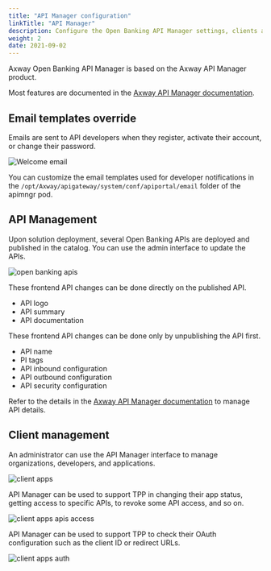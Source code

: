 ```yaml
---
title: "API Manager configuration"
linkTitle: "API Manager"
description: Configure the Open Banking API Manager settings, clients and APIS, as well as the email templates.
weight: 2
date: 2021-09-02
---
```


Axway Open Banking API Manager is based on the Axway API Manager product.

Most features are documented in the [Axway API Manager documentation](https://docs.axway.com/bundle/axway-open-docs/page/docs/apim_administration/apimgr_admin/index.html).

<!-- ## Settings

{{% alert title="Note" color="primary" %}}
This page is under development
{{% /alert %}} -->

## Email templates override

Emails are sent to API developers when they register, activate their account, or change their password.

![Welcome email](/Images/welcome-email.png)

You can customize the email templates used for developer notifications in the  `/opt/Axway/apigateway/system/conf/apiportal/email` folder of the apimngr pod.

## API Management

Upon solution deployment, several Open Banking APIs are deployed and published in the catalog.
You can use the admin interface to update the APIs.

![open banking apis](/Images/api-manager-apis.png)

These frontend API changes can be done directly on the published API.

* API logo
* API summary
* API documentation

These frontend API changes can be done only by unpublishing the API first.

* API name
* PI tags
* API inbound configuration
* API outbound configuration
* API security configuration

Refer to the details in the [Axway API Manager documentation](https://docs.axway.com/bundle/axway-open-docs/page/docs/apim_administration/apimgr_admin/api_mgmt_virtualize_web/index.html) to manage API details.

## Client management

An administrator can use the API Manager interface to manage organizations, developers, and applications.

![client apps](/Images/api-manager-client-apps.png)

API Manager can be used to support TPP in changing their app status, getting access to specific APIs, to revoke some API access, and so on.

![client apps apis access](/Images/api-manager-client-apps-apis.png)

API Manager can be used to support TPP to check their OAuth configuration such as the client ID or redirect URLs.

![client apps auth](/Images/api-manager-client-apps-auth.png)
